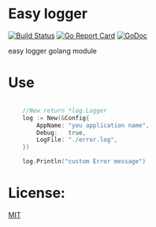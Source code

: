# Easy logger

[![Build Status](https://travis-ci.org/OrlovEvgeny/logger.svg?branch=master)](https://travis-ci.org/OrlovEvgeny/logger)
[![Go Report Card](https://goreportcard.com/badge/github.com/OrlovEvgeny/logger?v1)](https://goreportcard.com/report/github.com/OrlovEvgeny/logger)
[![GoDoc](https://godoc.org/github.com/OrlovEvgeny/logger?status.svg)](https://godoc.org/github.com/OrlovEvgeny/logger)


easy logger golang module

# Use

````go

	//New return *log.Logger
	log := New(&Config{
		AppName: "you application name",
		Debug:   true,
		LogFile: "./error.log",
	})

	log.Println("custom Error message")
````


# License:

[MIT](LICENSE)
